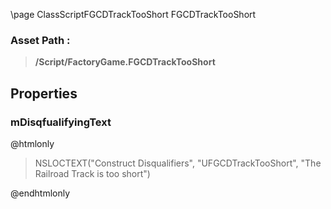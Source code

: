 \page ClassScriptFGCDTrackTooShort FGCDTrackTooShort
### Asset Path :
<b><blockquote>/Script/FactoryGame.FGCDTrackTooShort</blockquote></b>
## Properties

### mDisqfualifyingText
@htmlonly
<blockquote>NSLOCTEXT("Construct Disqualifiers", "UFGCDTrackTooShort", "The Railroad Track is too short")</blockquote>
@endhtmlonly

